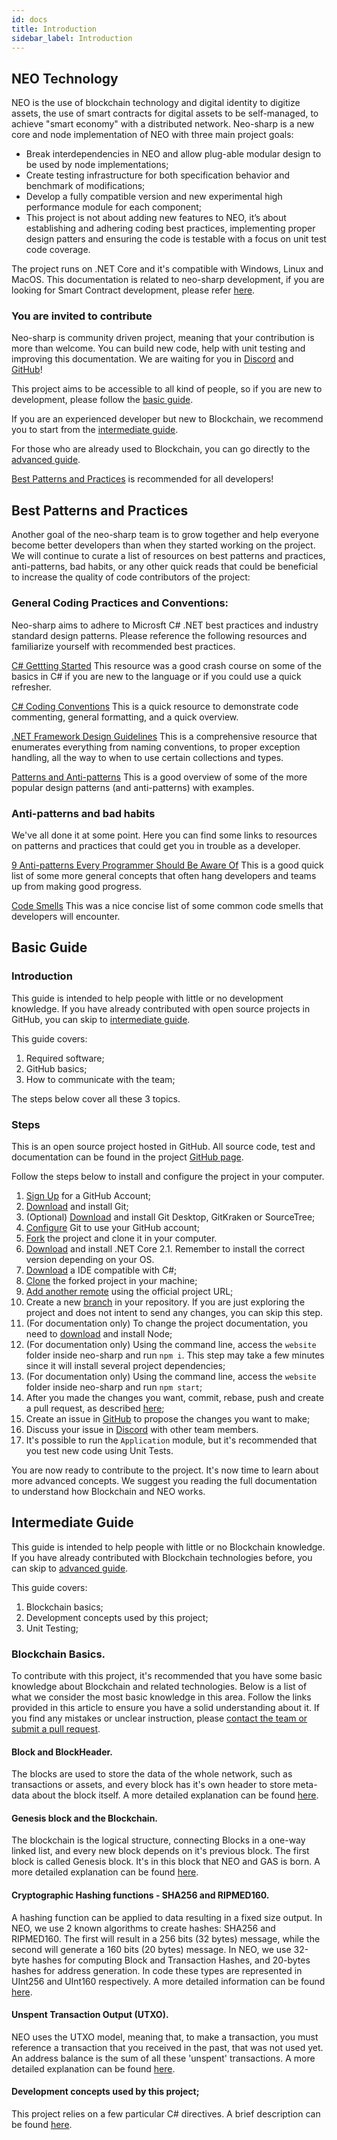 ```yaml
---
id: docs
title: Introduction
sidebar_label: Introduction
---
```


## NEO Technology

NEO is the use of blockchain technology and digital identity to digitize assets, the use of smart contracts for digital assets to be self-managed, to achieve "smart economy" with a distributed network.
Neo-sharp is a new core and node implementation of NEO with three main project goals:

* Break interdependencies in NEO and allow plug-able modular design to be used by node implementations;
* Create testing infrastructure for both specification behavior and benchmark of modifications;
* Develop a fully compatible version and new experimental high performance module for each component;
* This project is not about adding new features to NEO, it’s about establishing and adhering coding best practices, implementing proper design patters and ensuring the code is testable with a focus on unit test code coverage.

The project runs on .NET Core and it's compatible with Windows, Linux and MacOS. This documentation is related to neo-sharp development, if you are looking for Smart Contract development, please refer [here](http://docs.neo.org/en-us/sc/introduction.html).

### You are invited to contribute

Neo-sharp is community driven project, meaning that your contribution is more than welcome.
You can build new code, help with unit testing and improving this documentation. We are waiting for you in [Discord](http://discord.com) and [GitHub](https://github.com/CityOfZion/neo-sharp)!

This project aims to be accessible to all kind of people, so if you are new to development, please follow the [basic guide](/basic_guide).

If you are an experienced developer but new to Blockchain, we recommend you to start from the [intermediate guide](/intermediate_guide).

For those who are already used to Blockchain, you can go directly to the [advanced guide](/advanced_guide).

[Best Patterns and Practices](/best_practices) is recommended for all developers!

## Best Patterns and Practices

Another goal of the neo-sharp team is to grow together and help everyone become better developers than when they started working on the project. We will continue to curate a list of resources on best patterns and practices, anti-patterns, bad habits, or any other quick reads that could be beneficial to increase the quality of code contributors of the project:

### General Coding Practices and Conventions:
Neo-sharp aims to adhere to Microsft C# .NET best practices and industry standard design patterns. Please reference the following resources and familiarize yourself with recommended best practices.

[C# Gettting Started](https://github.com/dotnet/training-tutorials/tree/master/content/csharp/getting-started) This resource was a good crash course on some of the basics in C# if you are new to the language or if you could use a quick refresher.

[C# Coding Conventions](https://docs.microsoft.com/en-us/dotnet/csharp/programming-guide/inside-a-program/coding-conventions) This is a quick resource to demonstrate code commenting, general formatting, and a quick overview.

[.NET Framework Design Guidelines](https://docs.microsoft.com/en-us/dotnet/standard/design-guidelines/) This is a comprehensive resource that enumerates everything from naming conventions, to proper exception handling, all the way to when to use certain collections and types.

[Patterns and Anti-patterns](https://github.com/dotnet/training-tutorials/blob/master/content/csharp/getting-started/patterns-antipatterns.md) This is a good overview of some of the more popular design patterns (and anti-patterns) with examples.

### Anti-patterns and bad habits

We've all done it at some point. Here you can find some links to resources on patterns and practices that could get you in trouble as a developer.

[9 Anti-patterns Every Programmer Should Be Aware Of](https://sahandsaba.com/nine-anti-patterns-every-programmer-should-be-aware-of-with-examples.html) This is a good quick list of some more general concepts that often hang developers and teams up from making good progress.

[Code Smells](https://blog.codinghorror.com/code-smells/) This was a nice concise list of some common code smells that developers will encounter.

## Basic Guide

### Introduction

This guide is intended to help people with little or no development knowledge. If you have already contributed with open source projects in GitHub, you can skip to [intermediate guide](/intermediate_guide).

This guide covers:
1. Required software;
2. GitHub basics;
3. How to communicate with the team;

The steps below cover all these 3 topics.

### Steps

This is an open source project hosted in GitHub. All source code, test and documentation can be found in the project [GitHub page](/https://github.com/CityOfZion/neo-sharp).

Follow the steps below to install and configure the project in your computer.
1. [Sign Up](https://github.com/join?source=header-home) for a GitHub Account;
2. [Download](https://git-scm.com/downloads) and install Git;
3. (Optional) [Download](https://git-scm.com/downloads/guis) and install Git Desktop, GitKraken or SourceTree;
4. [Configure](https://git-scm.com/book/en/v2/Getting-Started-First-Time-Git-Setup) Git to use your GitHub account;
5. [Fork](/git_basics#fork) the project and clone it in your computer.
6. [Download](https://www.microsoft.com/net/download/windows) and install .NET Core 2.1. Remember to install the correct version depending on your OS.
7. [Download](/IDE) a IDE compatible with C#;
8. [Clone](/git_basics#clone) the forked project in your machine;
9. [Add another remote](/git_basics#new_remote) using the official project URL;
10. Create a new [branch](/git_basics#branch) in your repository. If you are just exploring the project and does not intent to send any changes, you can skip this step.
11. (For documentation only) To change the project documentation, you need to [download](https://nodejs.org/en/download/) and install Node;
12. (For documentation only) Using the command line, access the `website` folder inside neo-sharp and run `npm i`. This step may take a few minutes since it will install several project dependencies;
13. (For documentation only) Using the command line, access the `website` folder inside neo-sharp and run `npm start`;
14. After you made the changes you want, commit, rebase, push and create a pull request, as described [here](/git_basics#commit);
15. Create an issue in [GitHub](https://github.com/CityOfZion/neo-sharp/issues) to propose the changes you want to make;
16. Discuss your issue in [Discord](discord_link) with other team members.
17. It's possible to run the `Application` module, but it's recommended that you test new code using Unit Tests.


You are now ready to contribute to the project. It's now time to learn about more advanced concepts. We suggest you reading the full documentation to understand how Blockchain and NEO works.

## Intermediate Guide

This guide is intended to help people with little or no Blockchain knowledge. If you have already contributed with Blockchain technologies before, you can skip to [advanced guide](/advanced_guide).

This guide covers:
1. Blockchain basics;
2. Development concepts used by this project;
3. Unit Testing;

### Blockchain Basics.

To contribute with this project, it's recommended that you have some basic knowledge about Blockchain and related technologies. Below is a list of what we consider the most basic knowledge in this area. Follow the links provided in this article to ensure you have a solid understanding about it.
If you find any mistakes or unclear instruction, please [contact the team or submit a pull request](/basic_guide).


#### Block and BlockHeader.

 The blocks are used to store the data of the whole network, such as transactions or assets, and every block has it's own header to store meta-data about the block itself. A more detailed explanation can be found [here](/block).

#### Genesis block and the Blockchain.

The blockchain is the logical structure, connecting Blocks in a one-way linked list, and every new block depends on it's previous block. The first block is called Genesis block. It's in this block that NEO and GAS is born. A more detailed explanation can be found [here](/Blockchain).

#### Cryptographic Hashing functions - SHA256 and RIPMED160.

A hashing function can be applied to data resulting in a fixed size output. In NEO, we use 2 known algorithms to create hashes: SHA256 and RIPMED160. The first will result in a 256 bits (32 bytes) message, while the second will generate a 160 bits (20 bytes) message.
In NEO, we use 32-byte hashes for computing Block and Transaction Hashes, and 20-bytes hashes for address generation. In code these types are represented in UInt256 and UInt160 respectively. A more detailed information can be found [here](/Hash).

#### Unspent Transaction Output (UTXO).

NEO uses the UTXO model, meaning that, to make a transaction, you must reference a transaction that you received in the past, that was not used yet. An address balance is the sum of all these 'unspent' transactions. A more detailed explanation can be found [here](/UTXO).

#### Development concepts used by this project;

This project relies on a few particular C# directives. A brief description can be found [here](/Development).
